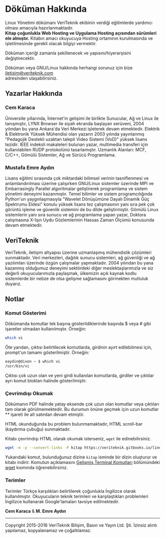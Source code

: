 # Döküman Hakkında

Linux Yönetimi dökümanı VeriTeknik ekibinin verdiği eğitimlerde yardımcı olması amacıyla hazırlanmaktadır.  
**Kitap çoğunlukla Web Hosting ve Uygulama Hosting açısından sürümleri ele almıştır.** Kitabın amacı okuyucuya Hosting ortamının kurulmasında ve işletilmesinde gerekli olacak bilgiyi vermektir.

Döküman içeriği zamanla şekillenecek ve yapısını/hiyerarşisini değiştirecektir.

Döküman veya GNU/Linux hakkında herhangi sorunuz için bize [iletisim@veriteknik.com](mailto:iletisim@veriteknik.com)  
adresinden ulaşabilirsiniz.

## Yazarlar Hakkında

### Cem Karaca

Üniversite yıllarında, İnternet'in gelişimi ile birlikte Sunucular, Ağ ve Linux ile tanışmıştır, LYNX Browser ile siyah ekranda başlayan serüveni, 2004 yılından bu yana Ankara'da Veri Merkezi işleterek devam etmektedir. Elektrik & Elektronik Yüksek Mühendisi olan yazarın 2003 yılında yayınlanmış "Pedagojik Destekli uzaktan talepli Video Sistemi \(VoD\)" yüksek lisans tezidir. IEEE indeksli makaleleri bulunan yazar, multimedia transferi için kullanılabilen RUDP protokolünü tasarlamıştır. Uzmanlık Alanları: MCF, C/C++, Gömülü Sistemler, Ağ ve Sürücü Programlama.

### Mustafa Emre Aydın

Lisans eğitimi sırasında çok miktardaki bilimsel verinin tasniflenmesi ve anlamlandırılması üzerine çalışırken GNU/Linux sistemler üzerinde MPI ve Embarrasingly Parallel algoritmalar geliştirerek programlama ve sistem yönetimi deneyimi kazanmıştır. Temel bilimler ve sistem programcılığında Python'un yaygınlaşmasıyla "Wavelet Dönüşümüne Dayalı Dinamik Güç Spektrumu Eldesi" konulu yüksek lisans tez çalışmasının yanı sıra pek çok görüntü işleme ve güvenlik sistemini de bu dilde geliştirmiştir. Gömülü Linux sistemlerin yanı sıra sunucu ve ağ programlama yapan yazar, Doktora çalışmasına X-Işın Uydu Gözlemlerinin Hassas Zaman Ölçümü konusunda devam etmektedir.

## VeriTeknik

VeriTeknik, iletişim altyapısı üzerine uzmanlaşmış mühendislik çözümleri sunmaktadır. Veri merkezleri, dağıtık sunucu sistemleri, ağ güvenliği ve ağ yazılımları üzerinde özgün çalışmalar yapmaktadır. 2004 yılından bu yana kazanmış olduğumuz deneyimi sektördeki diğer meslektaşlarımızla ve siz değerli okuyucularımızla paylaşmak, ülkemizin açık kaynak kodlu sistemlerde bir nebze de olsa gelişme sağlamasını görmekten mutluluk duyarız.

## Notlar

### Komut Gösterimi

Dökümanda komutlar tek başına gösterildiklerinde başında $ veya \# gibi işaretler olmadan kullanılmıştır. Örneğin:

```bash
which vi
```

Öte yandan, çıktısı belirtilecek komutlarda, girdinin ayırt edilebilmesi için, prompt'un tamamı gösterilmiştir. Örneğin:

```bash
eaydin@dixon ~ $ which vi
/usr/bin/vi
```

Çıktısı çok uzun olan ve yeni girdi kullanılan komutlarda, girdiler ve çıktılar ayrı komut blokları halinde gösterilmiştir.

### Çevrimdışı Okumak

Dökümanın PDF halinde yatay eksende çok uzun olan komutlar veya çıktıları tam olarak görülmemektedir. Bu durumun önüne geçmek için uzun komutlar **\** işareti ile alt satırdan devam etmiştir.

HTML okunduğunda bu problem bulunmamaktadır, HTML scroll-bar \(kaydırma çubuğu\) sunmaktadır.

Kitabı çevrimdışı HTML olarak okumak isterseniz, `wget` ile edinebilirsiniz.

```bash
wget -m -p --convert-links -P kitap https://veriteknik.gitbooks.io/linux-yonetimi/content/
```

Yukarıdaki komut, bulunduğunuz dizine `kitap` isminde bir dizin oluşturur ve kitabı indirir. Komutun açıklamasını [Gelişmiş Terminal Komutları](https://veriteknik.gitbooks.io/linux-yonetimi/content/gelismis_terminal/gelismis_terminal_komutlari.html) bölümündeki [wget](https://veriteknik.gitbooks.io/linux-yonetimi/content/gelismis_terminal/wget.html) kısmında öğrenebilirsiniz.

### Terimler

Terimler Türkçe karşılıkları belirtilerek çoğunlukla İngilizce olarak kullanılmıştır. Okuyucuların teknik terimleri ve karşılaştıkları problemleri İngilizce kullanarak Google'lamaları tavsiye edilmektedir.

**Cem Karaca** & **M. Emre Aydın**

---

Copyright 2015-2018 VeriTeknik Bilişim, Basın ve Yayın Ltd. Şti. İzinsiz alıntı yapılamaz, kopyalanamaz ve çoğaltılamaz.

